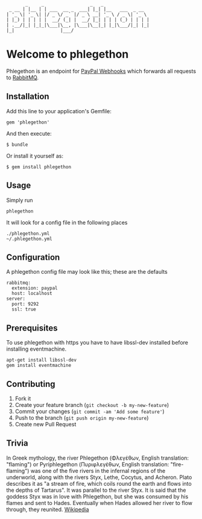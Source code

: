            _     _                 _   _
     _ __ | |__ | | ___  __ _  ___| |_| |__   ___  _ __
    | '_ \| '_ \| |/ _ \/ _` |/ _ \ __| '_ \ / _ \| '_ \
    | |_) | | | | |  __/ (_| |  __/ |_| | | | (_) | | | |
    | .__/|_| |_|_|\___|\__, |\___|\__|_| |_|\___/|_| |_|
    |_|                 |___/

Welcome to phlegethon
=====================

Phlegethon is an endpoint for
[PayPal Webhooks](https://developer.paypal.com/docs/integration/direct/rest-webhooks-overview/)
which forwards all requests to
[RabbitMQ](https://www.rabbitmq.com/).

## Installation

Add this line to your application's Gemfile:

    gem 'phlegethon'

And then execute:

    $ bundle

Or install it yourself as:

    $ gem install phlegethon

## Usage

Simply run

    phlegethon

It will look for a config file in the following places

    ./phlegethon.yml
    ~/.phlegethon.yml

## Configuration

A phlegethon config file may look like this; these are the defaults

    rabbitmq:
      extension: paypal
      host: localhost
    server:
      port: 9292
      ssl: true

## Prerequisites

To use phlegethon with https you have to have libssl-dev installed
before installing eventmachine.

    apt-get install libssl-dev
    gem install eventmachine

## Contributing

1. Fork it
2. Create your feature branch (`git checkout -b my-new-feature`)
3. Commit your changes (`git commit -am 'Add some feature'`)
4. Push to the branch (`git push origin my-new-feature`)
5. Create new Pull Request

## Trivia

In Greek mythology, the river Phlegethon (Φλεγέθων, English
translation: "flaming") or Pyriphlegethon (Πυριφλεγέθων, English
translation: "fire-flaming") was one of the five rivers in the
infernal regions of the underworld, along with the rivers Styx, Lethe,
Cocytus, and Acheron. Plato describes it as "a stream of fire, which
coils round the earth and flows into the depths of Tartarus". It
was parallel to the river Styx. It is said that the goddess Styx was
in love with Phlegethon, but she was consumed by his flames and sent
to Hades. Eventually when Hades allowed her river to flow through,
they reunited. [Wikipedia](https://en.wikipedia.org/wiki/Phlegethon)
